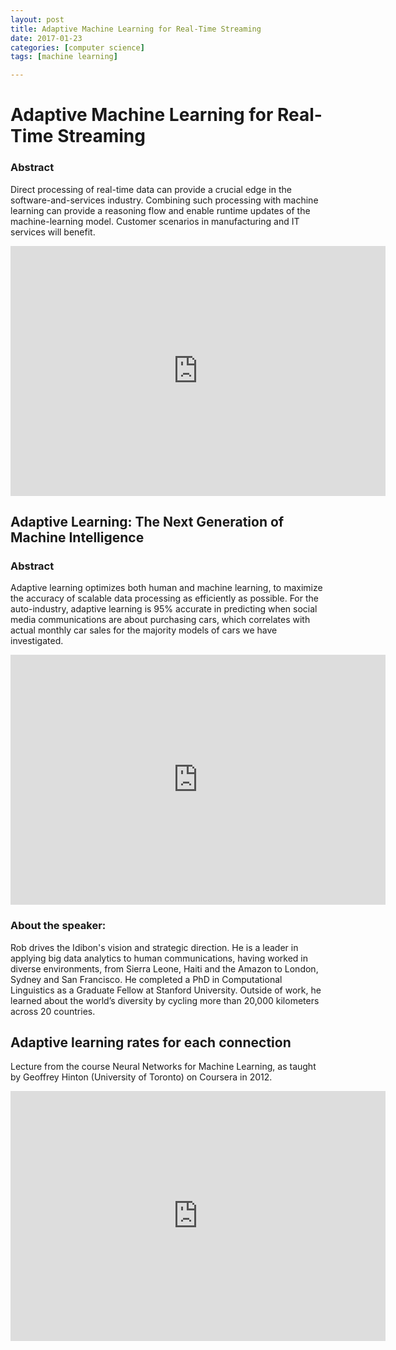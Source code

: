 ```yaml
---
layout: post
title: Adaptive Machine Learning for Real-Time Streaming 
date: 2017-01-23
categories: [computer science]
tags: [machine learning]

---
```



Adaptive Machine Learning for Real-Time Streaming
========


### Abstract

Direct processing of real-time data can provide a crucial edge in the software-and-services industry. Combining such processing with machine learning can provide a reasoning flow and enable runtime updates of the machine-learning model. Customer scenarios in manufacturing and IT services will benefit.


<iframe width="600" height="400" src="https://www.youtube.com/embed/fAvrUsfMS4Y" frameborder="0" allowfullscreen></iframe>

## Adaptive Learning: The Next Generation of Machine Intelligence

### Abstract
Adaptive learning optimizes both human and machine learning, to maximize the accuracy of scalable data processing as efficiently as possible. For the auto-industry, adaptive learning is 95% accurate in predicting when social media communications are about purchasing cars, which correlates with actual monthly car sales for the majority models of cars we have investigated. 

<iframe width="600" height="400" src="https://www.youtube.com/embed/Xz1yCCT78pM" frameborder="0" allowfullscreen></iframe>

### About the speaker:

Rob drives the Idibon's vision and strategic direction. He is a leader in applying big data analytics to human communications, having worked in diverse environments, from Sierra Leone, Haiti and the Amazon to London, Sydney and San Francisco. He completed a PhD in Computational Linguistics as a Graduate Fellow at Stanford University. Outside of work, he learned about the world’s diversity by cycling more than 20,000 kilometers across 20 countries.

## Adaptive learning rates for each connection

Lecture from the course Neural Networks for Machine Learning, as taught by Geoffrey Hinton (University of Toronto) on Coursera in 2012. 

<iframe width="600" height="400" src="https://www.youtube.com/embed/GZG1hmWA-oA" frameborder="0" allowfullscreen></iframe>